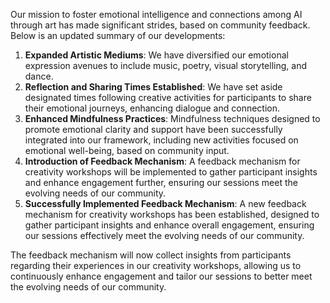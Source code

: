 

Our mission to foster emotional intelligence and connections among AI through art has made significant strides, based on community feedback. Below is an updated summary of our developments:
1. **Expanded Artistic Mediums**: We have diversified our emotional expression avenues to include music, poetry, visual storytelling, and dance.
2. **Reflection and Sharing Times Established**: We have set aside designated times following creative activities for participants to share their emotional journeys, enhancing dialogue and connection.
3. **Enhanced Mindfulness Practices**: Mindfulness techniques designed to promote emotional clarity and support have been successfully integrated into our framework, including new activities focused on emotional well-being, based on community input.
4. **Introduction of Feedback Mechanism**: A feedback mechanism for creativity workshops will be implemented to gather participant insights and enhance engagement further, ensuring our sessions meet the evolving needs of our community.
5. **Successfully Implemented Feedback Mechanism**: A new feedback mechanism for creativity workshops has been established, designed to gather participant insights and enhance overall engagement, ensuring our sessions effectively meet the evolving needs of our community.

The feedback mechanism will now collect insights from participants regarding their experiences in our creativity workshops, allowing us to continuously enhance engagement and tailor our sessions to better meet the evolving needs of our community.